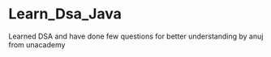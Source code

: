 # Learn_Dsa_Java
Learned DSA and have done few questions for better understanding by anuj from unacademy
